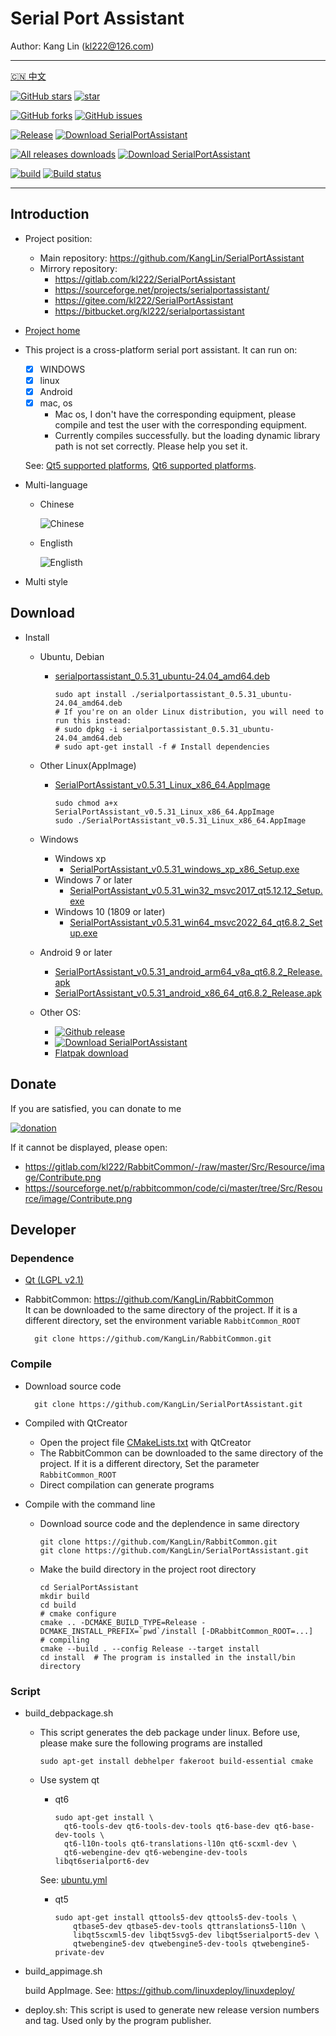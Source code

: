 # Serial Port Assistant

Author: Kang Lin (kl222@126.com)

--------------------------------

[:cn: 中文](README_zh_CN.md)

[![GitHub stars](https://img.shields.io/github/stars/KangLin/SerialPortAssistant?label=Github%20stars)](https://star-history.com/#KangLin/SerialPortAssistant&Date)
[![star](https://gitee.com/kl222/SerialPortAssistant/badge/star.svg?theme=dark)](https://gitee.com/kl222/SerialPortAssistant/stargazers)

[![GitHub forks](https://img.shields.io/github/forks/KangLin/SerialPortAssistant)](https://github.com/KangLin/SerialPortAssistant/forks)
[![GitHub issues](https://img.shields.io/github/issues/KangLin/SerialPortAssistant)](https://github.com/KangLin/SerialPortAssistant/issues)

[![Release](https://img.shields.io/github/release/KangLin/SerialPortAssistant?label=Github%20release)](https://github.com/KangLin/SerialPortAssistant/releases/latest)
[![Download SerialPortAssistant](https://a.fsdn.com/con/app/sf-download-button)](https://sourceforge.net/projects/serialportassistant/files/latest/download)

[![All releases downloads](https://img.shields.io/github/downloads/KangLin/SerialPortAssistant/total?label=Github%20downloads)](http://gra.caldis.me/?user=KangLin&repo=SerialPortAssistant)
[![Download SerialPortAssistant](https://img.shields.io/sourceforge/dt/serialportassistant.svg?label=Sourceforge%20downloads)](https://sourceforge.net/projects/serialportassistant/files/latest/download)

[![build](https://github.com/KangLin/SerialPortAssistant/actions/workflows/build.yml/badge.svg)](https://github.com/KangLin/SerialPortAssistant/actions/workflows/build.yml)
[![Build status](https://ci.appveyor.com/api/projects/status/y77e828ysqc79r9o?svg=true)](https://ci.appveyor.com/project/KangLin/serialportassistant)

--------------------------------

## Introduction
- Project position:
  + Main repository: https://github.com/KangLin/SerialPortAssistant
  + Mirrory repository:
    - https://gitlab.com/kl222/SerialPortAssistant
    - https://sourceforge.net/projects/serialportassistant/
    - https://gitee.com/kl222/SerialPortAssistant
    - https://bitbucket.org/kl222/serialportassistant
- [Project home](http://kanglin.github.io/SerialPortAssistant)
- This project is a cross-platform serial port assistant.
  It can run on:
  + [x] WINDOWS
  + [x] linux
  + [x] Android
  + [x] mac, os  
    - Mac os, I don't have the corresponding equipment,
    please compile and test the user with the corresponding equipment.
    - Currently compiles successfully.
    but the loading dynamic library path is not set correctly.
    Please help you set it.
    
  See: [Qt5 supported platforms](https://doc.qt.io/qt-5/supported-platforms.html), [Qt6 supported platforms](https://doc.qt.io/qt-6/supported-platforms.html).
- Multi-language
  + Chinese
  
    ![Chinese](Docs/ui-zh.jpg)

  + Englisth

    ![Englisth](Docs/ui-en.jpg)

- Multi style

## Download

- Install
  - Ubuntu, Debian
    - [serialportassistant_0.5.31_ubuntu-24.04_amd64.deb](https://github.com/KangLin/SerialPortAssistant/releases/download/v0.5.31/serialportassistant_0.5.31_ubuntu-24.04_amd64.deb)

          sudo apt install ./serialportassistant_0.5.31_ubuntu-24.04_amd64.deb
          # If you're on an older Linux distribution, you will need to run this instead:         
          # sudo dpkg -i serialportassistant_0.5.31_ubuntu-24.04_amd64.deb
          # sudo apt-get install -f # Install dependencies

  - Other Linux(AppImage)
    - [SerialPortAssistant_v0.5.31_Linux_x86_64.AppImage](https://github.com/KangLin/SerialPortAssistant/releases/download/v0.5.31/SerialPortAssistant_v0.5.31_Linux_x86_64.AppImage)
    
          sudo chmod a+x SerialPortAssistant_v0.5.31_Linux_x86_64.AppImage
          sudo ./SerialPortAssistant_v0.5.31_Linux_x86_64.AppImage

  - Windows
    - Windows xp
      - [SerialPortAssistant_v0.5.31_windows_xp_x86_Setup.exe](https://github.com/KangLin/SerialPortAssistant/releases/download/v0.5.31/SerialPortAssistant_v0.5.31_windows_xp_x86_Setup.exe)
    - Windows 7 or later
      - [SerialPortAssistant_v0.5.31_win32_msvc2017_qt5.12.12_Setup.exe](https://github.com/KangLin/SerialPortAssistant/releases/download/v0.5.31/SerialPortAssistant_v0.5.31_win32_msvc2017_qt5.12.12_Setup.exe)
    - Windows 10 (1809 or later)
      - [SerialPortAssistant_v0.5.31_win64_msvc2022_64_qt6.8.2_Setup.exe](https://github.com/KangLin/SerialPortAssistant/releases/download/v0.5.31/SerialPortAssistant_v0.5.31_win64_msvc2022_64_qt6.8.2_Setup.exe)

  - Android 9 or later
    - [SerialPortAssistant_v0.5.31_android_arm64_v8a_qt6.8.2_Release.apk](https://github.com/KangLin/SerialPortAssistant/releases/download/v0.5.31/SerialPortAssistant_v0.5.31_android_arm64_v8a_qt6.8.2_Release.apk)
    - [SerialPortAssistant_v0.5.31_android_x86_64_qt6.8.2_Release.apk](https://github.com/KangLin/SerialPortAssistant/releases/download/v0.5.31/SerialPortAssistant_v0.5.31_android_x86_64_qt6.8.2_Release.apk)

  - Other OS:
    - [![Github release](https://img.shields.io/github/release/KangLin/SerialPortAssistant?label=Github%20release)](https://github.com/KangLin/SerialPortAssistant/releases/latest)
    - [![Download SerialPortAssistant](https://a.fsdn.com/con/app/sf-download-button)](https://sourceforge.net/projects/serialportassistant/files/latest/download)
    - [Flatpak download](https://flathub.org/apps/io.github.KangLin.SerialPortAssistant)

## Donate

If you are satisfied, you can donate to me

[![donation](https://github.com/KangLin/RabbitCommon/raw/master/Src/Resource/image/Contribute_en.png "donation")](https://github.com/KangLin/RabbitCommon/raw/master/Src/Resource/image/Contribute_en.png "donation") 

If it cannot be displayed, please open:
- https://gitlab.com/kl222/RabbitCommon/-/raw/master/Src/Resource/image/Contribute.png
- https://sourceforge.net/p/rabbitcommon/code/ci/master/tree/Src/Resource/image/Contribute.png

## Developer  
### Dependence  

+ [Qt (LGPL v2.1)](http://qt.io/)
+ RabbitCommon: https://github.com/KangLin/RabbitCommon  
  It can be downloaded to the same directory of the project.
  If it is a different directory, set the environment variable `RabbitCommon_ROOT`

        git clone https://github.com/KangLin/RabbitCommon.git

### Compile  
  
- Download source code

        git clone https://github.com/KangLin/SerialPortAssistant.git

- Compiled with QtCreator
  + Open the project file [CMakeLists.txt](CMakeLists.txt) with QtCreator
  + The RabbitCommon can be downloaded to the same directory of the project.
    If it is a different directory, Set the parameter `RabbitCommon_ROOT`
  + Direct compilation can generate programs
- Compile with the command line
  + Download source code and the deplendence in same directory
  
        git clone https://github.com/KangLin/RabbitCommon.git
        git clone https://github.com/KangLin/SerialPortAssistant.git

  + Make the build directory in the project root directory

        cd SerialPortAssistant
        mkdir build
        cd build
        # cmake configure
        cmake .. -DCMAKE_BUILD_TYPE=Release -DCMAKE_INSTALL_PREFIX=`pwd`/install [-DRabbitCommon_ROOT=...]
        # compiling
        cmake --build . --config Release --target install
        cd install  # The program is installed in the install/bin directory

### Script

- build_debpackage.sh
  + This script generates the deb package under linux.
    Before use, please make sure the following programs are installed
  
        sudo apt-get install debhelper fakeroot build-essential cmake

  + Use system qt
    - qt6

          sudo apt-get install \
            qt6-tools-dev qt6-tools-dev-tools qt6-base-dev qt6-base-dev-tools \
            qt6-l10n-tools qt6-translations-l10n qt6-scxml-dev \
            qt6-webengine-dev qt6-webengine-dev-tools libqt6serialport6-dev

    See: [ubuntu.yml](.github/workflows/ubuntu.yml)
    - qt5
    
          sudo apt-get install qttools5-dev qttools5-dev-tools \
              qtbase5-dev qtbase5-dev-tools qttranslations5-l10n \
              libqt5scxml5-dev libqt5svg5-dev libqt5serialport5-dev \
              qtwebengine5-dev qtwebengine5-dev-tools qtwebengine5-private-dev

- build_appimage.sh

  build AppImage. See: https://github.com/linuxdeploy/linuxdeploy/

- deploy.sh: This script is used to generate new release version numbers and tag.
  Used only by the program publisher.
